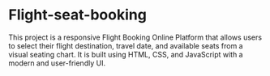# Flight-seat-booking
This project is a responsive Flight Booking Online Platform that allows users to select their flight destination, travel date, and available seats from a visual seating chart. It is built using HTML, CSS, and JavaScript with a modern and user-friendly UI.
